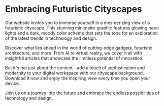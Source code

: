 <!--font:Poppins-->

# Embracing Futuristic Cityscapes

Our website invites you to immerse yourself in a mesmerizing view of a futuristic cityscape. This stunning minimalist graphic features glowing neon lights and a dark, moody color scheme that sets the tone for an exploration of the latest trends in technology and design.

Discover what lies ahead in the world of cutting-edge gadgets, futuristic architecture, and more. From AI to virtual reality, we cover it all with insightful articles that showcase the limitless potential of innovation.

But it's not just about the content - add a touch of sophistication and modernity to your digital workspace with our cityscape background. Download it now and enjoy the inspiring view every time you open your device.

Join us on a journey into the future and embrace the endless possibilities of technology and design.

<!--

Write me markdown content of website with wallpaper:

"A minimalist graphic of a futuristic cityscape, with glowing neon lights and a dark and moody color scheme."

The header of the page should not be copy of the text but rather a real content of the website which is using this wallpaper.


---


# Future Cityscape Wallpaper

Welcome to our website featuring a stunning minimalist graphic of a futuristic cityscape. This wallpaper showcases a mesmerizing view of a city with glowing neon lights and a dark, moody color scheme.

Add a touch of sophistication and modernity to your desktop, laptop, or mobile device with this impressive wallpaper. It's perfect for anyone who loves the futuristic aesthetic and wants to add some style to their digital workspace.

Download the wallpaper now and enjoy the stunning view of this futuristic cityscape every time you open your device.


---


Heading should not include word "wallpaper". The website should not be about the wallpaper itself, wallpaper is just a related background, rewrite whole content.


---


# Explore the Futuristic Cityscape

Immerse yourself in a mesmerizing view of a futuristic cityscape with glowing neon lights and a dark, moody color scheme. Our website features a minimalist graphic of this stunning cityscape as a related background to our content.

Discover the latest trends in technology, design, and innovation as you explore our website. Our articles cover a wide range of topics, from cutting-edge gadgets to futuristic architecture and everything in between.

Add a touch of sophistication and modernity to your digital workspace with our stunning cityscape background. Download it now and enjoy the inspiring view every time you open your device.

Join us on a journey into the future and discover what lies ahead in the world of technology and design.


---


Heading is too long, rewrite whole content.


---


# Discover the Future with Our Minimalist Cityscape

Step into a world of endless possibilities with our minimalist graphic of a futuristic cityscape. This stunning background sets the tone for an exploration of the latest trends in technology, design, and innovation.

Our website is your go-to source for discovering what lies ahead in the world of cutting-edge gadgets, futuristic architecture, and more. From AI to virtual reality, we cover it all.

But it's not just about the content - add a touch of sophistication and modernity to your digital workspace with our cityscape background. Download it now and enjoy the inspiring view every time you open your device.

Join us on a journey into the future and discover the limitless potential of technology and design.


---


Heading is too long, rewrite whole content.


---


# Embrace the Future with Our Futuristic Cityscape

Our website invites you to immerse yourself in a mesmerizing view of a futuristic cityscape. This stunning minimalist graphic features glowing neon lights and a dark, moody color scheme that sets the tone for an exploration of the latest trends in technology and design.

Discover what lies ahead in the world of cutting-edge gadgets, futuristic architecture, and more. From AI to virtual reality, we cover it all with insightful articles that showcase the limitless potential of innovation.

But it's not just about the content - add a touch of sophistication and modernity to your digital workspace with our cityscape background. Download it now and enjoy the inspiring view every time you open your device.

Join us on a journey into the future and embrace the endless possibilities of technology and design.


---


Write me a Google font which is best fitting for the website.

Pick from the list:
- Montserrat
- Alegreya
- Roboto
- Barlow Condensed
- Poppins
- Playfair Display
- Orbitron
- Lato
- IBM Plex Sans
- Open Sans
- Dancing Script
- Exo 2
- Great Vibes
- Inter
- Futura
- Raleway
- Lobster


Write just the font name nothing else.


---


Poppins

-->
